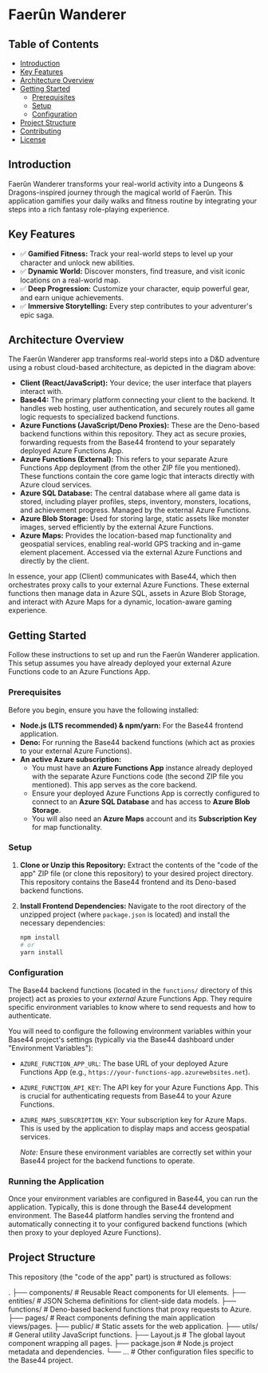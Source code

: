 # Faerûn Wanderer

## Table of Contents
- [Introduction](#introduction)
- [Key Features](#key-features)
- [Architecture Overview](#architecture-overview)
- [Getting Started](#getting-started)
  - [Prerequisites](#prerequisites)
  - [Setup](#setup)
  - [Configuration](#configuration)
- [Project Structure](#project-structure)
- [Contributing](#contributing)
- [License](#license)

## Introduction

Faerûn Wanderer transforms your real-world activity into a Dungeons & Dragons-inspired journey through the magical world of Faerûn. This application gamifies your daily walks and fitness routine by integrating your steps into a rich fantasy role-playing experience.

## Key Features

*   ✅ **Gamified Fitness:** Track your real-world steps to level up your character and unlock new abilities.
*   ✅ **Dynamic World:** Discover monsters, find treasure, and visit iconic locations on a real-world map.
*   ✅ **Deep Progression:** Customize your character, equip powerful gear, and earn unique achievements.
*   ✅ **Immersive Storytelling:** Every step contributes to your adventurer's epic saga.

## Architecture Overview

The Faerûn Wanderer app transforms real-world steps into a D&D adventure using a robust cloud-based architecture, as depicted in the diagram above:

*   **Client (React/JavaScript):** Your device; the user interface that players interact with.
*   **Base44:** The primary platform connecting your client to the backend. It handles web hosting, user authentication, and securely routes all game logic requests to specialized backend functions.
*   **Azure Functions (JavaScript/Deno Proxies):** These are the Deno-based backend functions within this repository. They act as secure proxies, forwarding requests from the Base44 frontend to your separately deployed Azure Functions App.
*   **Azure Functions (External):** This refers to your separate Azure Functions App deployment (from the other ZIP file you mentioned). These functions contain the core game logic that interacts directly with Azure cloud services.
*   **Azure SQL Database:** The central database where all game data is stored, including player profiles, steps, inventory, monsters, locations, and achievement progress. Managed by the external Azure Functions.
*   **Azure Blob Storage:** Used for storing large, static assets like monster images, served efficiently by the external Azure Functions.
*   **Azure Maps:** Provides the location-based map functionality and geospatial services, enabling real-world GPS tracking and in-game element placement. Accessed via the external Azure Functions and directly by the client.

In essence, your app (Client) communicates with Base44, which then orchestrates proxy calls to your external Azure Functions. These external functions then manage data in Azure SQL, assets in Azure Blob Storage, and interact with Azure Maps for a dynamic, location-aware gaming experience.

## Getting Started

Follow these instructions to set up and run the Faerûn Wanderer application. This setup assumes you have already deployed your external Azure Functions code to an Azure Functions App.

### Prerequisites

Before you begin, ensure you have the following installed:

*   **Node.js (LTS recommended) & npm/yarn:** For the Base44 frontend application.
*   **Deno:** For running the Base44 backend functions (which act as proxies to your external Azure Functions).
*   **An active Azure subscription:**
    *   You must have an **Azure Functions App** instance already deployed with the separate Azure Functions code (the second ZIP file you mentioned). This app serves as the core backend.
    *   Ensure your deployed Azure Functions App is correctly configured to connect to an **Azure SQL Database** and has access to **Azure Blob Storage**.
    *   You will also need an **Azure Maps** account and its **Subscription Key** for map functionality.

### Setup

1.  **Clone or Unzip this Repository:**
    Extract the contents of the "code of the app" ZIP file (or clone this repository) to your desired project directory. This repository contains the Base44 frontend and its Deno-based backend functions.

2.  **Install Frontend Dependencies:**
    Navigate to the root directory of the unzipped project (where `package.json` is located) and install the necessary dependencies:
    ```bash
    npm install
    # or
    yarn install
    ```

### Configuration

The Base44 backend functions (located in the `functions/` directory of this project) act as proxies to your *external* Azure Functions App. They require specific environment variables to know where to send requests and how to authenticate.

You will need to configure the following environment variables within your Base44 project's settings (typically via the Base44 dashboard under "Environment Variables"):

*   `AZURE_FUNCTION_APP_URL`: The base URL of your deployed Azure Functions App (e.g., `https://your-functions-app.azurewebsites.net`).
*   `AZURE_FUNCTION_API_KEY`: The API key for your Azure Functions App. This is crucial for authenticating requests from Base44 to your Azure Functions.
*   `AZURE_MAPS_SUBSCRIPTION_KEY`: Your subscription key for Azure Maps. This is used by the application to display maps and access geospatial services.

    *Note:* Ensure these environment variables are correctly set within your Base44 project for the backend functions to operate.

### Running the Application

Once your environment variables are configured in Base44, you can run the application. Typically, this is done through the Base44 development environment. The Base44 platform handles serving the frontend and automatically connecting it to your configured backend functions (which then proxy to your deployed Azure Functions).

## Project Structure

This repository (the "code of the app" part) is structured as follows:

. ├── components/ # Reusable React components for UI elements. ├── entities/ # JSON Schema definitions for client-side data models. ├── functions/ # Deno-based backend functions that proxy requests to Azure. ├── pages/ # React components defining the main application views/pages. ├── public/ # Static assets for the web application. ├── utils/ # General utility JavaScript functions. ├── Layout.js # The global layout component wrapping all pages. ├── package.json # Node.js project metadata and dependencies. └── ... # Other configuration files specific to the Base44 project.
